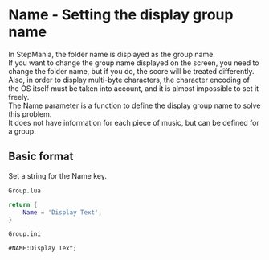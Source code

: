 # Name - Setting the display group name

In StepMania, the folder name is displayed as the group name.  
If you want to change the group name displayed on the screen, you need to change the folder name, but if you do, the score will be treated differently.  
Also, in order to display multi-byte characters, the character encoding of the OS itself must be taken into account, and it is almost impossible to set it freely.  
The Name parameter is a function to define the display group name to solve this problem.  
It does not have information for each piece of music, but can be defined for a group.

## Basic format

Set a string for the Name key.

`Group.lua`
```Lua
return {
    Name = 'Display Text',
}
```

`Group.ini`
```Plain Text
#NAME:Display Text;
```
